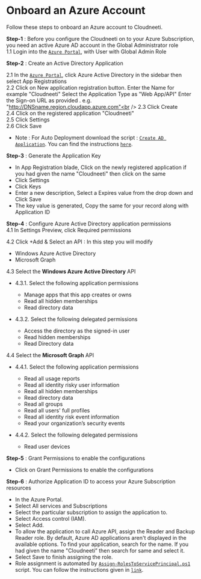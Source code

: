

# Onboard an Azure Account

Follow these steps to onboard an Azure account to Cloudneeti. 

**Step-1** : Before you configure the Cloudneeti on to your Azure Subscription, you need an active Azure AD account in the Global Administrator role<br />
1.1  Login into the [`Azure Portal`](https://portal.azure.com/), with User with Global Admin Role

**Step-2** : Create an Active Directory Application

2.1	In the [`Azure Portal`](https://docs.microsoft.com/en-us/azure/active-directory/develop/howto-create-service-principal-portal), click Azure Active Directory in the sidebar then select App Registrations<br />
2.2	Click on New application registration button. Enter the Name for example "Cloudneeti" Select the Application Type as "Web App/API" Enter the Sign-on URL as provided . e.g. "http://DNSname.region.cloudapp.azure.com"<br />
2.3	Click Create <br />
2.4	Click on the registered application "Cloudneeti" <br />
2.5	Click Settings <br />
2.6	Click Save <br />
* Note : For Auto Deployment download the script : [`Create AD Application`](https://raw.githubusercontent.com/AvyanConsultingCorp/docs_cloudneeti/master/scripts/Create-ServicePrincipal.ps1). You can find the instructions  [`here`](create-service-principal.html).

**Step-3** : Generate the Application Key
* In App Registration blade, Click on the newly registered application if you had given the name "Cloudneeti" then click on the same
* Click Settings
* Click Keys
* Enter a new description, Select a Expires value from the drop down and Click Save
* The key value is generated, Copy the same for your record along with Application ID

**Step-4** : Configure Azure Active Directory application permissions <br />
4.1 In Settings Preview, click Required permissions <br />

4.2 Click +Add & Select an API : In this step you will modify  <br />
-    Windows Azure Active Directory <br />
-    Microsoft Graph <br />

4.3 Select the **Windows Azure Active Directory** API  <br />

- 4.3.1.	Select the following application permissions <br /> 
    * Manage apps that this app creates or owns  <br />
    * Read all hidden memberships  <br />
    * Read directory data  <br />
 
- 4.3.2.	Select the following delegated permissions <br /> 
    * Access the directory as the signed-in user
    * Read hidden memberships
    * Read Directory data

4.4 Select the **Microsoft Graph** API  <br />

- 4.4.1.	Select the following application permissions <br /> 
    * 	Read all usage reports
    * 	Read all identity risky user information
    * 	Read all hidden memberships
    * 	Read directory data
    * 	Read all groups
    * 	Read all users' full profiles
    * 	Read all identity risk event information
    *   Read your organization’s security events
    

- 4.4.2.	Select the following delegated permissions <br /> 
    * 	Read user devices

**Step-5** : Grant Permissions to enable the configurations
* Click on Grant Permissions to enable the configurations

**Step-6** : Authorize Application ID to access your Azure Subscription resources

* In the Azure Portal.
* Select All services and Subscriptions
* Select the particular subscription to assign the application to.
* Select Access control (IAM).
* Select Add.
* To allow the application to call Azure API, assign the Reader and Backup Reader role. By default, Azure AD applications aren't displayed in the available options. To find your application, search for the name. If you had given the name "Cloudneeti” then search for same and select it.
* Select Save to finish assigning the role.
* Role assignment is automated by [`Assign-RolesToServicePrincipal.ps1`](https://raw.githubusercontent.com/AvyanConsultingCorp/docs_cloudneeti/master/scripts/Assign-RolesToServicePrincipal.ps1) script. You can follow the instructions given in [`link`](assign-roles-to-sp.html).

